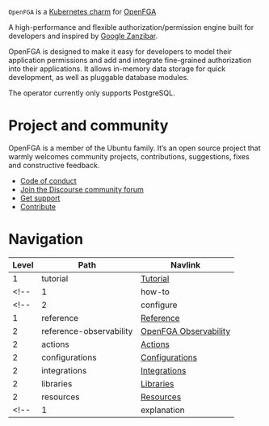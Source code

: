 `OpenFGA` is a [Kubernetes charm](https://juju.is/docs/olm/charmed-operator) for [OpenFGA](https://github.com/openfga/openfga)


A high-performance and flexible authorization/permission engine built for developers and inspired by [Google Zanzibar](https://zanzibar.academy/).

OpenFGA is designed to make it easy for developers to model their application permissions and add and integrate fine-grained authorization into their applications.
It allows in-memory data storage for quick development, as well as pluggable database modules. 

The operator currently only supports PostgreSQL. 

<!--
IF YOU HAVE OVERVIEW PAGES FOR THE VARIOUS DIATAXIS (https://diataxis.fr/) CATEGORIES: UNCOMMENT AND UPDATE THE SECTION BELOW AS WELL.
<a href="#heading--0001"><h2 id="heading--0001">In this documentation</h2></a>

| | |
|-|-|
| [Tutorial](/t/<discourse-ID>)</br> **Get started** - a hands-on introduction to Example Product for new users </br> | [How-to guides](/t/<discourse-ID>) </br> **Step-by-step guides** covering key operations and common tasks |
| [Explanation](/t/<discourse-ID>) </br> Discussion and clarification of key topics | [Reference](/t/<discourse-ID>) </br> **Technical information** - specifications, APIs, architecture |

-->

<!--
UPDATE THE SECTION BELOW TO REFLECT YOUR CHARM'S DETAILS.
NOTE: FEEL FREE TO ADD ANY OTHER RELEVANT LINKS, E.G., A LINK TO THE CHARM'S DISCUSSION FORUM.
-->

# Project and community

OpenFGA is a member of the Ubuntu family. It’s an open source project that warmly welcomes community projects, contributions, suggestions, fixes and constructive feedback.

* [Code of conduct](https://ubuntu.com/community/code-of-conduct)
* [Join the Discourse community forum](https://discourse.charmhub.io/tag/identity)
* [Get support](https://github.com/canonical/openfga-operator/issues)
* [Contribute](https://github.com/canonical/openfga-operator/blob/main/CONTRIBUTING.md)


# Navigation

| Level | Path | Navlink |
| -- | -- | -- |
| 1 | tutorial | [Tutorial](/t/13827) |
<!-- | 1 | how-to | [How-to guides]() | -->
<!-- | 2 | configure | [Configure](/t/<discourse-ID>) -->
| 1 | reference | [Reference]() |
| 2 | reference-observability | [OpenFGA Observability](/t/13828) |
| 2 | actions | [Actions](https://charmhub.io/openfga-k8s/actions) |
| 2 | configurations | [Configurations](https://charmhub.io/openfga-k8s/configure) |
| 2 | integrations | [Integrations](https://charmhub.io/openfga-k8s/integrations) |
| 2 | libraries | [Libraries](https://charmhub.io/openfga-k8s/libraries) |
| 2 | resources | [Resources](https://charmhub.io/openfga-k8s/resources) |
<!-- | 1 | explanation | [Explanation](/t/<discourse-ID>) | -->


<!--
IF YOU NEED TO REDIRECT FROM AN OLD URL TO A NEW URL, UNCOMMENT AND UPDATE THE REDIRECTS TABLE BELOW ON THE TEMPLATE: | /EXAMPLE-CHARM/docs/OLD-URL | /EXAMPLE-CHARM/docs/NEW-URL |
-->

<!--
<a href="#heading--0003"><h1 id="heading--0003">Redirects</h1></a>

[details=Mapping table]
| Path | Location |
| -- | -- |
[/details]
-->
